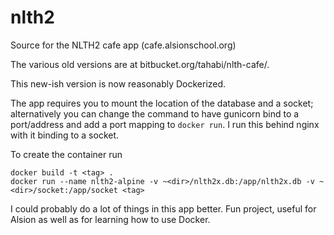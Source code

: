 # nlth2
Source for the NLTH2 cafe app (cafe.alsionschool.org)

The various old versions are at bitbucket.org/tahabi/nlth-cafe/.

This new-ish version is now reasonably Dockerized.

The app requires you to mount the location of the database and
a socket; alternatively you can change the command to have
gunicorn bind to a port/address and add a port mapping to
`docker run`. I run this behind nginx with it binding to a socket.

To create the container run

    docker build -t <tag> .
    docker run --name nlth2-alpine -v ~<dir>/nlth2x.db:/app/nlth2x.db -v ~<dir>/socket:/app/socket <tag>

I could probably do a lot of things in this app better. Fun project,
useful for Alsion as well as for learning how to use Docker.